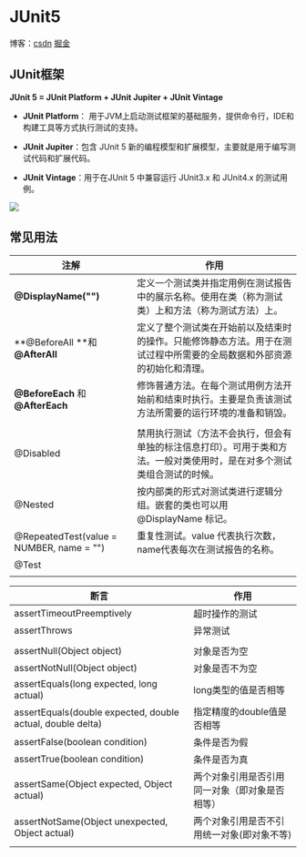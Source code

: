# JUnit5

博客：[csdn](https://blog.csdn.net/weixin_44170221/article/details/106463482?ops_request_misc=&request_id=&biz_id=102&utm_term=junit%E5%8D%95%E5%85%83%E6%B5%8B%E8%AF%95&utm_medium=distribute.pc_search_result.none-task-blog-2~all~sobaiduweb~default-3-106463482.142^v71^js_top,201^v4^add_ask&spm=1018.2226.3001.4187)   [掘金](https://juejin.cn/post/6844903943948992520#heading-3)

## JUnit框架

**JUnit 5 = JUnit Platform + JUnit Jupiter + JUnit Vintage**

- **JUnit Platform**： 用于JVM上启动测试框架的基础服务，提供命令行，IDE和构建工具等方式执行测试的支持。

- **JUnit Jupiter**：包含 JUnit 5 新的编程模型和扩展模型，主要就是用于编写测试代码和扩展代码。

- **JUnit Vintage**：用于在JUnit 5 中兼容运行 JUnit3.x 和 JUnit4.x 的测试用例。



![](https://upload-images.jianshu.io/upload_images/15975224-9e2a07ac2438ac54.jpeg?imageMogr2/auto-orient/strip|imageView2/2/format/webp)

## 常见用法

| 注解                                     | 作用                                                         |
| ---------------------------------------- | ------------------------------------------------------------ |
| **@DisplayName("")**                     | 定义一个测试类并指定用例在测试报告中的展示名称。使用在类（称为测试类）上和方法（称为测试方法）上。 |
| **@BeforeAll **和 **@AfterAll**          | 定义了整个测试类在开始前以及结束时的操作。只能修饰静态方法。用于在测试过程中所需要的全局数据和外部资源的初始化和清理。 |
| **@BeforeEach** 和 **@AfterEach**        | 修饰普通方法。在每个测试用例方法开始前和结束时执行。主要是负责该测试方法所需要的运行环境的准备和销毁。 |
|                                          |                                                              |
| @Disabled                                | 禁用执行测试（方法不会执行，但会有单独的标注信息打印）。可用于类和方法。一般对类使用时，是在对多个测试类组合测试的时候。 |
| @Nested                                  | 按内部类的形式对测试类进行逻辑分组。嵌套的类也可以用@DisplayName 标记。 |
| @RepeatedTest(value = NUMBER, name = "") | 重复性测试。value 代表执行次数，name代表每次在测试报告的名称。 |
| @Test                                    |                                                              |
|                                          |                                                              |

| 断言                                                       | 作用                                           |
| ---------------------------------------------------------- | ---------------------------------------------- |
| assertTimeoutPreemptively                                  | 超时操作的测试                                 |
| assertThrows                                               | 异常测试                                       |
|                                                            |                                                |
| assertNull(Object object)                                  | 对象是否为空                                   |
| assertNotNull(Object object)                               | 对象是否不为空                                 |
| assertEquals(long expected, long actual)                   | long类型的值是否相等                           |
| assertEquals(double expected, double actual, double delta) | 指定精度的double值是否相等                     |
| assertFalse(boolean condition)                             | 条件是否为假                                   |
| assertTrue(boolean condition)                              | 条件是否为真                                   |
| assertSame(Object expected, Object actual)                 | 两个对象引用是否引用同一对象（即对象是否相等） |
| assertNotSame(Object unexpected, Object actual)            | 两个对象引用是否不引用统一对象(即对象不等)     |
|                                                            |                                                |



